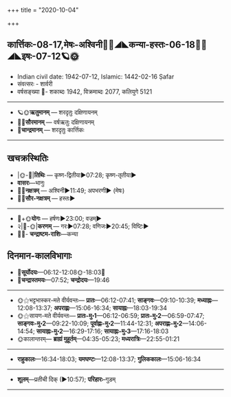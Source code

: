 +++
title = "2020-10-04"

+++
## कार्त्तिकः-08-17,मेषः-अश्विनी🌛🌌◢◣कन्या-हस्तः-06-18🌌🌞◢◣इषः-07-12🪐🌞
- Indian civil date: 1942-07-12, Islamic: 1442-02-16 Ṣafar
- संवत्सरः - शार्वरी
- वर्षसङ्ख्या 🌛- शकाब्दः 1942, विक्रमाब्दः 2077, कलियुगे 5121
___________________
- 🪐🌞**ऋतुमानम्** — शरदृतुः दक्षिणायनम्
- 🌌🌞**सौरमानम्** — वर्षऋतुः दक्षिणायनम्
- 🌛**चान्द्रमानम्** — शरदृतुः कार्त्तिकः
___________________


## खचक्रस्थितिः
- |🌞-🌛|**तिथिः** — कृष्ण-द्वितीया►07:28; कृष्ण-तृतीया►  
- **वासरः**—भानुः  
- 🌌🌛**नक्षत्रम्** — अश्विनी►11:49; अपभरणी► (मेषः)  
- 🌌🌞**सौर-नक्षत्रम्** — हस्तः►  
___________________
- 🌛+🌞**योगः** — हर्षणः►23:00; वज्रम्►  
- २|🌛-🌞|**करणम्** — गरः►07:28; वणिजः►20:45; विष्टिः►  
- 🌌🌛- **चन्द्राष्टम-राशिः**—कन्या  


## दिनमान-कालविभागाः
- 🌅**सूर्योदयः**—06:12-12:08🌞️-18:03🌇  
- 🌛**चन्द्रास्तमयः**—07:52; **चन्द्रोदयः**—19:46  
___________________
- 🌞⚝भट्टभास्कर-मते वीर्यवन्तः— **प्रातः**—06:12-07:41; **साङ्गवः**—09:10-10:39; **मध्याह्नः**—12:08-13:37; **अपराह्णः**—15:06-16:34; **सायाह्नः**—18:03-19:34  
- 🌞⚝सायण-मते वीर्यवन्तः— **प्रातः-मु॰1**—06:12-06:59; **प्रातः-मु॰2**—06:59-07:47; **साङ्गवः-मु॰2**—09:22-10:09; **पूर्वाह्णः-मु॰2**—11:44-12:31; **अपराह्णः-मु॰2**—14:06-14:54; **सायाह्नः-मु॰2**—16:29-17:16; **सायाह्नः-मु॰3**—17:16-18:03  
- 🌞कालान्तरम्— **ब्राह्मं मुहूर्तम्**—04:35-05:23; **मध्यरात्रिः**—22:55-01:21  
___________________
- **राहुकालः**—16:34-18:03; **यमघण्टः**—12:08-13:37; **गुलिककालः**—15:06-16:34  
___________________
- **शूलम्**—प्रतीची दिक् (►10:57); **परिहारः**–गुडम्  
___________________
